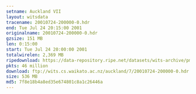 ```yaml
---
setname: Auckland VII
layout: witsdata
tracename: 20010724-200000-0.hdr
end: Tue Jul 24 20:15:00 2001
originalname: 20010724-200000-0.hdr
gzsize: 151 MB
len: 0:15:00
start: Tue Jul 24 20:00:00 2001
totalwirelen: 2,369 MB
ripedownload: https://data-repository.ripe.net/datasets/wits-archive/pma/long/auck/7//20010724-200000-0.hdr.gz
pkts: 46 million
download: ftp://wits.cs.waikato.ac.nz/auckland/7/20010724-200000-0.hdr.gz
size: 536 MB
md5: 7f8e18b4a8ed35e674801c8a1c26446a
---
```

